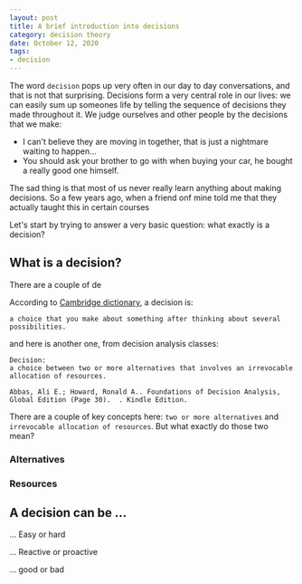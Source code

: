 ```yaml
---
layout: post
title: A brief introduction into decisions
category: decision theory
date: October 12, 2020
tags:
- decision
---
```


The word `decision` pops up very often in our day to day conversations, and that is not that surprising. Decisions form a very central role in our lives: we can easily sum up someones life by telling the sequence of decisions they made throughout it. We judge ourselves and other people by the decisions that we make:

* I can't believe they are moving in together, that is just a nightmare waiting to happen...
* You should ask your brother to go with when buying your car, he bought a really good one himself.


The sad thing is that most of us never really learn anything about making decisions. <!--more--> So a few years ago, when a friend onf mine told me that they actually taught this in certain courses

Let's start by trying to answer a very basic question: what exactly is a decision?

## What is a decision?

There are a couple of de

According to [Cambridge dictionary](https://dictionary.cambridge.org/dictionary/english/decision), a decision is:

```
a choice that you make about something after thinking about several possibilities.
```

and here is another one, from decision analysis classes:

```
Decision:
a choice between two or more alternatives that involves an irrevocable allocation of resources.

Abbas, Ali E.; Howard, Ronald A.. Foundations of Decision Analysis, Global Edition (Page 30).  . Kindle Edition. 
```



There are a couple of key concepts here: `two or more alternatives` and `irrevocable allocation of resources`. But what exactly do those two mean?

### Alternatives


### Resources



## A decision can be ...

... Easy or hard



... Reactive or proactive

... good or bad


